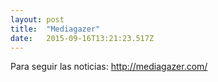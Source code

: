 ```yaml
---
layout: post 
title:  "Mediagazer" 
date:   2015-09-16T13:21:23.517Z 
---
```


Para seguir las noticias: http://mediagazer.com/